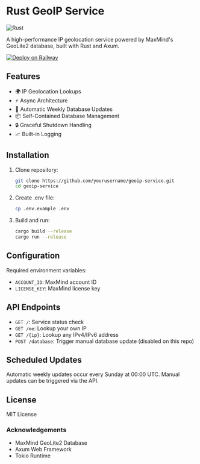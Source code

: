 ﻿# Rust GeoIP Service
![Rust](https://img.shields.io/badge/rust-%23000000.svg?style=for-the-badge&logo=rust&logoColor=white)

A high-performance IP geolocation service powered by MaxMind's GeoLite2 database, built with Rust and Axum.


[![Deploy on Railway](https://railway.com/button.svg)](https://railway.com/template/xMaTor?referralCode=Al2B-n)


## Features

- 🌍 IP Geolocation Lookups
- ⚡ Async Architecture
- 🔄 Automatic Weekly Database Updates
- 📦 Self-Contained Database Management
- 🔒 Graceful Shutdown Handling
- 📈 Built-in Logging

## Installation

1. Clone repository:
    ```bash
    git clone https://github.com/yourusername/geoip-service.git
    cd geoip-service
    ```
2. Create .env file:
    ```bash
    cp .env.example .env
    ```

3. Build and run:
    ```bash
    cargo build --release
    cargo run --release
    ```

## Configuration
Required environment variables:
- `ACCOUNT_ID`: MaxMind account ID
- `LICENSE_KEY`: MaxMind license key

## API Endpoints
- `GET /`: Service status check
- `GET /me`: Lookup your own IP
- `GET /{ip}`: Lookup any IPv4/IPv6 address
- `POST /database`: Trigger manual database update (disabled on this repo)

## Scheduled Updates
Automatic weekly updates occur every Sunday at 00:00 UTC. Manual updates can be triggered via the API.

## License
MIT License

### Acknowledgements
- MaxMind GeoLite2 Database
- Axum Web Framework
- Tokio Runtime